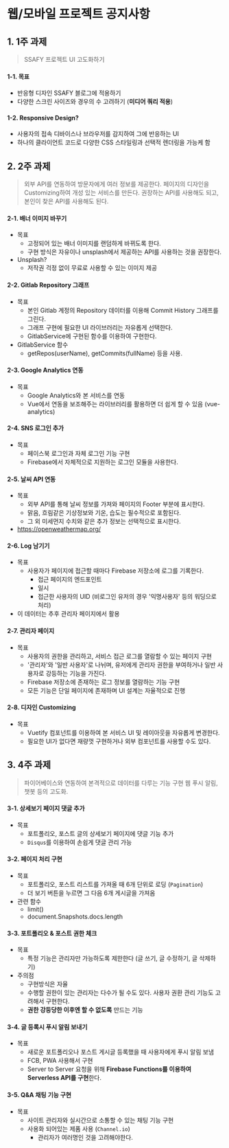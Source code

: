 # 웹/모바일 프로젝트 공지사항

## 1. 1주 과제

> SSAFY 프로젝트 UI 고도화하기

#### 1-1. 목표

* 반응형 디자인 SSAFY 블로그에 적용하기
* 다양한 스크린 사이즈와 경우의 수 고려하기 (**미디어 쿼리 적용**)

#### 1-2. Responsive Design?

* 사용자의 접속 디바이스나 브라우저를 감지하여 그에 반응하는 UI
* 하나의 클라이언트 코드로 다양한 CSS 스타일링과 선택적 렌더링을 가능케 함



## 2. 2주 과제

> 외부 API를 연동하여 방문자에게 여러 정보를 제공한다.
> 페이지의 디자인을 Customizing하여 개성 있는 서비스를 만든다.
> 권장하는 API를 사용해도 되고, 본인이 찾은 API를 사용해도 된다.

#### 2-1. 배너 이미지 바꾸기

- 목표
  - 고정되어 있는 배너 이미지를 랜덤하게 바뀌도록 한다.
  - 구현 방식은 자유이나 unsplash에서 제공하는 API를 사용하는 것을 권장한다.
- Unsplash?
  - 저작권 걱정 없이 무료로 사용할 수 있는 이미지 제공

#### 2-2.  Gitlab Repository 그래프

- 목표
  - 본인 Gitlab 계정의 Repository 데이터를 이용해 Commit History 그래프를 그린다.
  - 그래프 구현에 필요한 UI 라이브러리는 자유롭게 선택한다.
  - GitlabService에 구현된 함수를 이용하여 구현한다.
- GitlabService 함수
  - getRepos(userName), getCommits(fullName) 등을 사용.

#### 2-3. Google Analytics 연동

- 목표
  - Google Analytics와 본 서비스를 연동
  - Vue에서 연동을 보조해주는 라이브러리를 활용하면 더 쉽게 할 수 있음
    (vue-analytics)

#### 2-4. SNS 로그인 추가

- 목표
  - 페이스북 로그인과 자체 로그인 기능 구현
  - Firebase에서 자체적으로 지원하는 로그인 모듈을 사용한다.

#### 2-5. 날씨 API 연동

- 목표
  - 외부 API를 통해 날씨 정보를 가져와 페이지의 Footer 부분에 표시한다.
  - 맑음, 흐림같은 기상정보와 기온, 습도는 필수적으로 포함된다.
  - 그 외 미세먼지 수치와 같은 추가 정보는 선택적으로 표시한다.
- https://openweathermap.org/

#### 2-6. Log 남기기

- 목표
  - 사용자가 페이지에 접근할 때마다 Firebase 저장소에 로그를 기록한다.
    - 접근 페이지의 엔드포인트
    - 일시
    - 접근한 사용자의 UID (비로그인 유저의 경우 '익명사용자' 등의 워딩으로 처리)
- 이 데이터는 추후 관리자 페이지에서 활용

#### 2-7. 관리자 페이지

- 목표
  - 사용자의 권한을 관리하고, 서비스 접근 로그를 열람할 수 있는 페이지 구현
  - '관리자'와 '일반 사용자'로 나뉘며, 유저에게 관리자 권한을 부여하거나 일반 사용자로 강등하는 기능을 가진다.
  - Firebase 저장소에 존재하는 로그 정보를 열람하는 기능 구현
  - 모든 기능은 단일 페이지에 존재하며 UI 설계는 자율적으로 진행

#### 2-8. 디자인 Customizing

- 목표
  - Vuetify 컴포넌트를 이용하여 본 서비스 UI 및 레이아웃을 자유롭게 변경한다.
  - 필요한 UI가 없다면 재량껏 구현하거나 외부 컴포넌트를 사용할 수도 있다.



## 3. 4주 과제

> 파이어베이스와 연동하여 본격적으로 데이터를 다루는 기능 구현
> 웹 푸시 알림, 챗봇 등의 고도화.

#### 3-1. 상세보기 페이지 댓글 추가

- 목표
  - 포트폴리오, 포스트 글의 상세보기 페이지에 댓글 기능 추가
  - `Disqus`를 이용하여 손쉽게 댓글 관리 가능

#### 3-2. 페이지 처리 구현

- 목표
  - 포트폴리오, 포스트 리스트를 가져올 때 6개 단위로 로딩 (`Pagination`)
  - 더 보기 버튼을 누르면 그 다음 6개 게시글을 가져옴
- 관련 함수
  - limit()
  - document.Snapshots.docs.length

#### 3-3. 포트폴리오 & 포스트 권한 체크

- 목표
  - 특정 기능은 관리자만 가능하도록 제한한다 (글 쓰기, 글 수정하기, 글 삭제하기)
- 주의점
  - 구현방식은 자율
  - 수행할 권한이 있는 관리자는 다수가 될 수도 있다. 사용자 권환 관리 기능도 고려해서 구현한다.
  - **권한 강등당한 이후엔 할 수 없도록** 만드는 기능

#### 3-4. 글 등록시 푸시 알림 보내기

- 목표
  - 새로운 포트폴리오나 포스트 게시글 등록했을 때 사용자에게 푸시 알림 보냄
  - FCB, PWA 사용해서 구현
  - Server to Server 요청을 위해 **Firebase Functions를 이용하여 Serverless API를 구현**한다.

#### 3-5. Q&A 채팅 기능 구현

- 목표
  - 사이트 관리자와 실시간으로 소통할 수 있는 채팅 기능 구현
  - 사용화 되어있는 제품 사용 (`Channel.io`)
    - 관리자가 여러명인 것을 고려해야한다.

